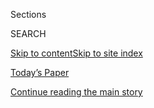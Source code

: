 <div id="app">

<div>

<div class="NYTAppHideMasthead css-1r6wvpq e1suatyy0">

<div class="section css-ui9rw0 e1suatyy2">

<div class="css-eph4ug er09x8g0">

<div class="css-6n7j50">

</div>

<span class="css-1dv1kvn">Sections</span>

<div class="css-10488qs">

<span class="css-1dv1kvn">SEARCH</span>

</div>

[Skip to content](#site-content)[Skip to site
index](#site-index)

</div>

<div class="css-10698na e1huz5gh0">

</div>

</div>

<div id="masthead-bar-one" class="section hasLinks css-15hmgas e1csuq9d3">

<div class="css-uqyvli e1csuq9d0">

</div>

<div class="css-1uqjmks e1csuq9d1">

</div>

<div class="css-9e9ivx">

[](https://myaccount.nytimes.com/auth/login?response_type=cookie&client_id=vi)

</div>

<div class="css-1bvtpon e1csuq9d2">

[Today’s Paper](https://www.nytimes.com/section/todayspaper)

</div>

</div>

</div>

</div>

<div data-aria-hidden="false">

<div id="site-content" data-role="main">

<div id="top-wrapper" class="css-15p45cc eaca97t0" type="top">

<div id="top-slug" class="css-19x0jxb eaca97t1" hidden="">

Advertisement

</div>

[Continue reading the main
story](#after-top)

<div class="ad top-wrapper" style="text-align:center;height:100%;display:block;min-height:90px">

<div id="top" class="place-ad" data-position="top" data-size-key="top">

</div>

</div>

<div id="after-top">

</div>

</div>

<div id="byline" class="section css-15h4p1b e9abtgs0">

<div class="css-1j21atc e1svk9qx1">

<div class="css-nfcc9b e1svk9qx3">

<div class="css-cnx41t">

![Portrait of Eric
Lipton](https://static01.nyt.com/images/2018/12/06/multimedia/author-eric-lipton/author-eric-lipton-thumbLarge.png)

</div>

<div class="css-vl9dhg e1svk9qx5">

<div class="css-1nrhkj6 e1svk9qx6">

# Eric Lipton

</div>

## <span></span>

Eric Lipton is an investigative reporter for The New York Times, based
in Washington. He started at The Times in 1999 covering Mayor Rudolph W.
Giuliani and then the Sept. 11, 2001, attacks.

<span class="css-dd5dyy">More**</span>

</div>

</div>

</div>

<div>

<div id="mid1-wrapper" class="css-1mn4oms eaca97t0" type="rank">

<div id="mid1-slug" class="css-1tag3rd eaca97t1">

Advertisement

</div>

[Continue reading the main
story](#after-mid1)

<div id="mid1" class="ad mid1-wrapper" style="text-align:center;height:100%;display:block">

</div>

<div id="after-mid1">

</div>

</div>

</div>

<div class="css-185go5a e1o5byef0">

<div class="css-15cbhtu">

  - [Latest](#stream-panel)
  - <span class="css-6n7j50">Search</span>
    <div class="control">
    <div class="label-container css-1dv1kvn">
    Search
    </div>
    <div class="css-wm4t3d">
    **<span id="clear-search-input" class="css-1dv1kvn">Clear this text
    input</span>
    </div>
    </div>
    <span class="css-1iovbfw"></span>

<div id="stream-panel" class="section css-8msx5b e1jz0cab1">

<div class="css-13mho3u">

1.  
    
    <div class="css-1cp3ece">
    
    <div class="css-1l4spti">
    
    [](/2020/07/19/us/politics/coronavirus-relief-lobbyists-special-interests.html)
    
    <div class="css-79elbk">
    
    ![](https://static01.nyt.com/images/2020/07/18/us/politics/00dc-virus-lobby-1/merlin_173112909_26307f1f-08aa-49ff-8413-221fa5257e71-thumbWide.jpg?quality=75&auto=webp&disable=upscale)
    
    </div>
    
    ## Special Interests Mobilize to Get Piece of Next Virus Relief Package
    
    Congress is about to start negotiating in earnest over another round
    of stimulus, and a frenzy of lobbying is already underway.
    
    <div class="css-1nqbnmb ea5icrr0">
    
    By <span class="css-1n7hynb">Eric
    Lipton</span>
    
    </div>
    
    </div>
    
    <div class="css-1lc2l26 e1xfvim33">
    
    </div>
    
    </div>

2.  
    
    <div class="css-1cp3ece">
    
    <div class="css-1l4spti">
    
    [](/2020/07/18/us/politics/trump-coronavirus-response-failure-leadership.html)
    
    <div class="css-79elbk">
    
    ![](https://static01.nyt.com/images/2020/07/18/us/politics/18dc-virus-reconstruct1/merlin_174575826_5ad4eed3-8b2b-4c14-9421-dded152c4852-thumbWide.jpg?quality=75&auto=webp&disable=upscale)
    
    </div>
    
    ## Inside Trump’s Failure: The Rush to Abandon Leadership Role on the Virus
    
    The roots of the nation’s current inability to control the pandemic
    can be traced to mid-April, when the White House embraced overly
    rosy projections to proclaim victory and move on.
    
    <div class="css-1nqbnmb ea5icrr0">
    
    By <span class="css-1n7hynb">Michael D. Shear, Noah Weiland, Eric
    Lipton, Maggie Haberman <span>and</span> David E.
    Sanger</span>
    
    </div>
    
    </div>
    
    <div class="css-1lc2l26 e1xfvim33">
    
    </div>
    
    </div>

3.  
    
    <div class="css-1cp3ece">
    
    <div class="css-1l4spti">
    
    [](/2020/07/16/travel/virus-vacation.html)
    
    <div class="css-79elbk">
    
    ![](https://static01.nyt.com/images/2020/07/17/travel/17travel-desperatetimes/17travel-desperatetimes-thumbWide.jpg?quality=75&auto=webp&disable=upscale)
    
    </div>
    
    ## Vacation in the Summer of Covid-19
    
    Traveling during a pandemic requires lots of research, precision
    planning and a willingness to play by new and very stringent rules.
    For these writers, it still felt good to get away.
    
    <div class="css-1nqbnmb ea5icrr0">
    
    By <span class="css-1n7hynb">Eric Lipton, Christopher Solomon,
    Sheila Marikar <span>and</span> Tariro
    Mzezewa</span>
    
    </div>
    
    </div>
    
    <div class="css-1lc2l26 e1xfvim33">
    
    </div>
    
    </div>

4.  
    
    <div class="css-1cp3ece">
    
    <div class="css-1l4spti">
    
    [](/2020/06/23/us/trump-doral-reopen-coronavirus.html)
    
    <div class="css-79elbk">
    
    ![](https://static01.nyt.com/images/2020/06/23/multimedia/23virus-trumporg-open-1/merlin_173849997_2f7b2190-0375-48ed-b45f-abcff4ddcffb-thumbWide.jpg?quality=75&auto=webp&disable=upscale)
    
    </div>
    
    ## As the Virus Surges in South Florida, a Trump Resort Joins the Rush to Reopen
    
    Miami-Dade County has been hit with about a quarter of the state’s
    cases. The Doral hotel and golf club there is taking steps to
    prevent infection, even as many visitors and some workers do not
    wear masks.
    
    <div class="css-1nqbnmb ea5icrr0">
    
    By <span class="css-1n7hynb">Eric Lipton, Neil Reisner, Steve Eder
    <span>and</span> Ben
    Protess</span>
    
    </div>
    
    </div>
    
    <div class="css-1lc2l26 e1xfvim33">
    
    </div>
    
    </div>

5.  
    
    <div class="css-1cp3ece">
    
    <div class="css-1l4spti">
    
    [](/2020/06/20/world/europe/serbia-kosovo-peace-elections.html)
    
    <div class="css-79elbk">
    
    ![](https://static01.nyt.com/images/2020/06/21/world/21serbia-kosovo-print/merlin_132983948_6e098d03-f3c2-48f6-8254-b3add723bff7-thumbWide.jpg?quality=75&auto=webp&disable=upscale)
    
    </div>
    
    ## Pushing for Serbia-Kosovo Peace Deal, U.S. Roils Allies
    
    Upending American policy, the Trump Administration is sidelining the
    E.U., pressuring Kosovo and ignoring Serbia’s erosion of democracy.
    
    <div class="css-1nqbnmb ea5icrr0">
    
    By <span class="css-1n7hynb">Patrick Kingsley <span>and</span>
    Kenneth P.
    Vogel</span>
    
    </div>
    
    </div>
    
    <div class="css-1lc2l26 e1xfvim33">
    
    </div>
    
    </div>

6.  
    
    <div class="css-1cp3ece">
    
    <div class="css-1l4spti">
    
    [](/2020/06/03/us/cdc-coronavirus.html)
    
    <div class="css-79elbk">
    
    ![](https://static01.nyt.com/images/2020/06/03/multimedia/00virus-cdc-3/00virus-cdc-3-thumbWide-v2.jpg?quality=75&auto=webp&disable=upscale)
    
    </div>
    
    ## The C.D.C. Waited ‘Its Entire Existence for This Moment.’ What Went Wrong?
    
    The technology was old, the data poor, the bureaucracy slow, the
    guidance confusing, the administration not in agreement. The
    coronavirus shook the world’s premier health agency, creating a loss
    of confidence and hampering the U.S. response to the crisis.
    
    <div class="css-1nqbnmb ea5icrr0">
    
    By <span class="css-1n7hynb">Eric Lipton, Abby Goodnough, Michael D.
    Shear, Megan Twohey, Apoorva Mandavilli, Sheri Fink <span>and</span>
    Mark
    Walker</span>
    
    </div>
    
    </div>
    
    <div class="css-1lc2l26 e1xfvim33">
    
    </div>
    
    </div>

7.  
    
    <div class="css-1cp3ece">
    
    <div class="css-1l4spti">
    
    [](/2020/04/22/us/politics/social-distancing-coronavirus.html)
    
    <div class="css-79elbk">
    
    ![](https://static01.nyt.com/images/2020/04/23/us/politics/23dc-virus-distancing-1/00dc-virus-distance1-thumbWide.jpg?quality=75&auto=webp&disable=upscale)
    
    </div>
    
    ## The Untold Story of the Birth of Social Distancing
    
    The idea has been around for centuries. But it took a high school
    science fair, George W. Bush, history lessons and some determined
    researchers to overcome skepticism and make it federal policy.
    
    <div class="css-1nqbnmb ea5icrr0">
    
    By <span class="css-1n7hynb">Eric Lipton <span>and</span> Jennifer
    Steinhauer</span>
    
    </div>
    
    </div>
    
    <div class="css-1lc2l26 e1xfvim33">
    
    </div>
    
    </div>

8.  
    
    <div class="css-1cp3ece">
    
    <div class="css-1l4spti">
    
    [](/2020/04/11/us/politics/coronavirus-red-dawn-emails-trump.html)
    
    <div class="css-79elbk">
    
    ![](https://static01.nyt.com/images/2020/04/14/us/politics/11dc-virus-reconstruct-doc-PROMOSUB/11dc-virus-reconstruct-doc-PROMOSUB-thumbWide.jpg?quality=75&auto=webp&disable=upscale)
    
    </div>
    
    ## The ‘Red Dawn’ Emails: 8 Key Exchanges on the Faltering Response to the Coronavirus
    
    Experts inside and outside the government identified the threat
    early on and sought to raise alarms even as President Trump was
    moving slowly. Read some of what they had to say among themselves at
    critical moments.
    
    <div class="css-1nqbnmb ea5icrr0">
    
    By <span class="css-1n7hynb">Eric
    Lipton</span>
    
    </div>
    
    </div>
    
    <div class="css-1lc2l26 e1xfvim33">
    
    </div>
    
    </div>

9.  
    
    <div class="css-1cp3ece">
    
    <div class="css-1l4spti">
    
    [](/2020/04/11/us/politics/coronavirus-trump-response.html)
    
    <div class="css-79elbk">
    
    ![](https://static01.nyt.com/images/2020/05/11/us/politics/11dc-virus-reconstruct-hp/11dc-virus-reconstruct-hp-thumbWide.jpg?quality=75&auto=webp&disable=upscale)
    
    </div>
    
    ## He Could Have Seen What Was Coming: Behind Trump’s Failure on the Virus
    
    An examination reveals the president was warned about the potential
    for a pandemic but that internal divisions, lack of planning and his
    faith in his own instincts led to a halting response.
    
    <div class="css-1nqbnmb ea5icrr0">
    
    By <span class="css-1n7hynb">Eric Lipton, David E. Sanger, Maggie
    Haberman, Michael D. Shear, Mark Mazzetti <span>and</span> Julian E.
    Barnes</span>
    
    </div>
    
    <div class="css-185051n">
    
    [阅读简体中文版](https://cn.nytimes.com/usa/20200413/coronavirus-trump-response/ "Read in Simplified Chinese")[閱讀繁體中文版](https://cn.nytimes.com/usa/20200413/coronavirus-trump-response/zh-hant/ "Read in Traditional Chinese")
    
    </div>
    
    </div>
    
    <div class="css-1lc2l26 e1xfvim33">
    
    </div>
    
    </div>

10. 
    
    <div class="css-1cp3ece">
    
    <div class="css-1l4spti">
    
    [](/2020/04/02/business/economy/coronavirus-trump-company-finances.html)
    
    <div class="css-79elbk">
    
    ![](https://static01.nyt.com/images/2020/04/02/business/02virus-trumporg-01/02virus-trumporg-01-thumbWide.jpg?quality=75&auto=webp&disable=upscale)
    
    </div>
    
    ## Trump’s Company Seeks to Ease Financial Crunch as Coronavirus Takes Toll
    
    As companies nationwide look for relief, the Trump Organization has
    talked with Deutsche Bank and a Florida county about delaying
    payments on some loans and other obligations.
    
    <div class="css-1nqbnmb ea5icrr0">
    
    By <span class="css-1n7hynb">David Enrich, Ben Protess
    <span>and</span> Eric Lipton</span>
    
    </div>
    
    </div>
    
    <div class="css-1lc2l26 e1xfvim33">
    
    </div>
    
    </div>

<div class="css-13mho3u">

<div class="css-1t62hi8">

<div class="css-1stvaey">

Show
More

<div>

<div style="border:0;clip:rect(0 0 0 0);height:1px;margin:-1px;overflow:hidden;white-space:nowrap;padding:0;width:1px;position:absolute" data-role="log" data-aria-live="assertive">

</div>

<div style="border:0;clip:rect(0 0 0 0);height:1px;margin:-1px;overflow:hidden;white-space:nowrap;padding:0;width:1px;position:absolute" data-role="log" data-aria-live="assertive">

</div>

<div style="border:0;clip:rect(0 0 0 0);height:1px;margin:-1px;overflow:hidden;white-space:nowrap;padding:0;width:1px;position:absolute" data-role="log" data-aria-live="polite">

</div>

<div style="border:0;clip:rect(0 0 0 0);height:1px;margin:-1px;overflow:hidden;white-space:nowrap;padding:0;width:1px;position:absolute" data-role="log" data-aria-live="polite">

</div>

</div>

</div>

</div>

</div>

</div>

<div class="css-g6hk37 supplemental">

<div id="mid2-wrapper" class="css-10wkyv7 eaca97t0" type="lede">

<div id="mid2-slug" class="css-1tag3rd eaca97t1">

Advertisement

</div>

[Continue reading the main
story](#after-mid2)

<div id="mid2" class="ad mid2-wrapper" style="text-align:center;height:100%;display:block;min-height:250px">

</div>

<div id="after-mid2">

</div>

</div>

## Follow Elsewhere

<div class="module-body">

  - [**<span data-aria-hidden="true">EricLiptonNYT</span><span class="css-1dv1kvn">twitter
    page for EricLiptonNYT</span>](https://twitter.com/EricLiptonNYT)

</div>

</div>

</div>

</div>

</div>

</div>

</div>

## Site Index

<div>

</div>

## Site Information Navigation

  - [© <span>2020</span> <span>The New York Times
    Company</span>](https://help.nytimes.com/hc/en-us/articles/115014792127-Copyright-notice)

<!-- end list -->

  - [NYTCo](https://www.nytco.com/)
  - [Contact
    Us](https://help.nytimes.com/hc/en-us/articles/115015385887-Contact-Us)
  - [Work with us](https://www.nytco.com/careers/)
  - [Advertise](https://nytmediakit.com/)
  - [T Brand Studio](http://www.tbrandstudio.com/)
  - [Your Ad
    Choices](https://www.nytimes.com/privacy/cookie-policy#how-do-i-manage-trackers)
  - [Privacy](https://www.nytimes.com/privacy)
  - [Terms of
    Service](https://help.nytimes.com/hc/en-us/articles/115014893428-Terms-of-service)
  - [Terms of
    Sale](https://help.nytimes.com/hc/en-us/articles/115014893968-Terms-of-sale)
  - [Site
    Map](https://spiderbites.nytimes.com)
  - [Help](https://help.nytimes.com/hc/en-us)
  - [Subscriptions](https://www.nytimes.com/subscription?campaignId=37WXW)

</div>

</div>
